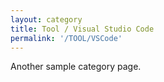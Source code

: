 ```yaml
---
layout: category
title: Tool / Visual Studio Code
permalink: '/TOOL/VSCode'
---
```


Another sample category page.
